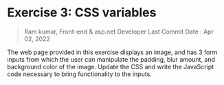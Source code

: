 # Exercise 3: CSS variables

> Ram kumar, Front-end & asp.net Developer 
> Last Commit Date : Apr 02, 2022

The web page provided in this exercise displays an image, and has 3 form inputs
  from which the user can manipulate the padding, blur amount, and background
  color of the image. Update the CSS and write the JavaScript code necessary to
  bring functionality to the inputs.
